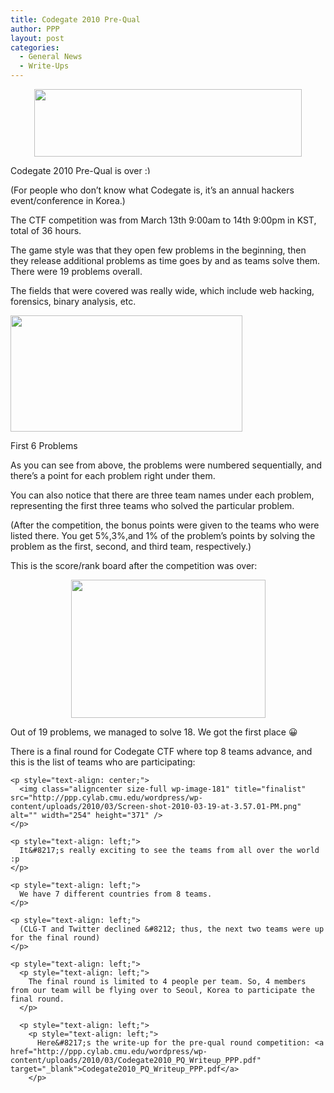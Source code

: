 ```yaml
---
title: Codegate 2010 Pre-Qual
author: PPP
layout: post
categories:
  - General News
  - Write-Ups
---
```

<p style="text-align: center;">
  <img class="size-full wp-image-178 aligncenter" title="Codegate2010Logo" src="http://ppp.cylab.cmu.edu/wordpress/wp-content/uploads/2010/03/Screen-shot-2010-03-21-at-3.23.22-AM.png" alt="" width="428" height="108" />
</p>

Codegate 2010 Pre-Qual is over <img src="http://ppp.cylab.cmu.edu/wordpress/wp-includes/images/smilies/simple-smile.png" alt=":)" class="wp-smiley" style="height: 1em; max-height: 1em;" />

(For people who don&#8217;t know what Codegate is, it&#8217;s an annual hackers event/conference in Korea.)

The CTF competition was from March 13th 9:00am to 14th 9:00pm in KST, total of 36 hours.

The game style was that they open few problems in the beginning, then they release additional problems as time goes by and as teams solve them. There were 19 problems overall.

The fields that were covered was really wide, which include web hacking, forensics, binary analysis, etc.

<div id="attachment_179" style="width: 381px" class="wp-caption aligncenter">
  <img class="size-full wp-image-179 " title="First6probs" src="http://ppp.cylab.cmu.edu/wordpress/wp-content/uploads/2010/03/Screen-shot-2010-03-19-at-4.16.41-PM.png" alt="" width="371" height="186" />
  
  <p class="wp-caption-text">
    First 6 Problems
  </p>
</div>

<p style="text-align: left;">
  As you can see from above, the problems were numbered sequentially, and there&#8217;s a point for each problem right under them.
</p>

<p style="text-align: left;">
  You can also notice that there are three team names under each problem, representing the first three teams who solved the particular problem.
</p>

<p style="text-align: left;">
  (After the competition, the bonus points were given to the teams who were listed there. You get 5%,3%,and 1% of the problem&#8217;s points by solving the problem as the first, second, and third team, respectively.)
</p>

<p style="text-align: left;">
  <p style="text-align: left;">
    This is the score/rank board after the competition was over:
  </p>
  
  <p style="text-align: center;">
    <img class="aligncenter size-full wp-image-180" title="scoreboard_" src="http://ppp.cylab.cmu.edu/wordpress/wp-content/uploads/2010/03/Screen-shot-2010-03-19-at-3.49.55-PM.png" alt="" width="311" height="221" />
  </p>
  
  <p style="text-align: left;">
    Out of 19 problems, we managed to solve 18. We got the first place 😀
  </p>
  
  <p style="text-align: left;">
    <p style="text-align: left;">
      There is a final round for Codegate CTF where top 8 teams advance, and this is the list of teams who are participating:
    </p>
    
    <p style="text-align: center;">
      <img class="aligncenter size-full wp-image-181" title="finalist" src="http://ppp.cylab.cmu.edu/wordpress/wp-content/uploads/2010/03/Screen-shot-2010-03-19-at-3.57.01-PM.png" alt="" width="254" height="371" />
    </p>
    
    <p style="text-align: left;">
      It&#8217;s really exciting to see the teams from all over the world :p
    </p>
    
    <p style="text-align: left;">
      We have 7 different countries from 8 teams.
    </p>
    
    <p style="text-align: left;">
      (CLG-T and Twitter declined &#8212; thus, the next two teams were up for the final round)
    </p>
    
    <p style="text-align: left;">
      <p style="text-align: left;">
        The final round is limited to 4 people per team. So, 4 members from our team will be flying over to Seoul, Korea to participate the final round.
      </p>
      
      <p style="text-align: left;">
        <p style="text-align: left;">
          Here&#8217;s the write-up for the pre-qual round competition: <a href="http://ppp.cylab.cmu.edu/wordpress/wp-content/uploads/2010/03/Codegate2010_PQ_Writeup_PPP.pdf" target="_blank">Codegate2010_PQ_Writeup_PPP.pdf</a>
        </p>